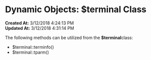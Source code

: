 # Dynamic Objects: $terminal Class

**Created At:** 3/12/2018 4:24:13 PM  
**Updated At:** 3/12/2018 4:31:14 PM  


The following methods can be utilized from the **$terminal**class:

- $terminal::terminfo()
- $terminal::tparm()

